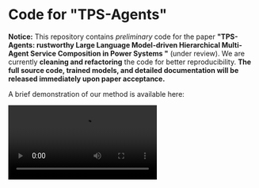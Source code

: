 # Code for "TPS-Agents"

**Notice:** This repository contains *preliminary* code for the paper **"TPS-Agents: rustworthy Large Language Model-driven Hierarchical Multi-Agent Service Composition in Power Systems "** (under review). We are currently **cleaning and refactoring** the code for better reproducibility. **The full source code, trained models, and detailed documentation will be released immediately upon paper acceptance.**

A brief demonstration of our method is available here:

<video src="./example.mp4"></video>

